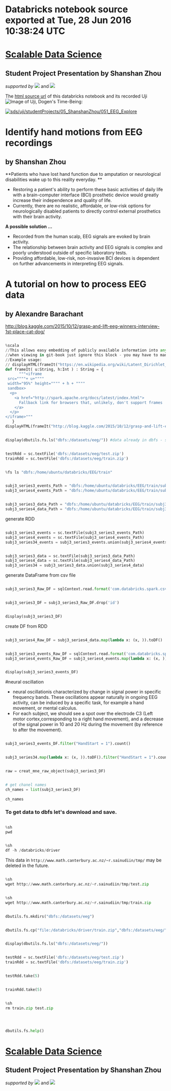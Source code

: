 # Databricks notebook source exported at Tue, 28 Jun 2016 10:38:24 UTC

# [Scalable Data Science](http://www.math.canterbury.ac.nz/~r.sainudiin/courses/ScalableDataScience/)

## Student Project Presentation by Shanshan Zhou

*supported by* [![](https://raw.githubusercontent.com/raazesh-sainudiin/scalable-data-science/master/images/databricks_logoTM_200px.png)](https://databricks.com/)
and 
[![](https://raw.githubusercontent.com/raazesh-sainudiin/scalable-data-science/master/images/AWS_logoTM_200px.png)](https://www.awseducate.com/microsite/CommunitiesEngageHome)





The [html source url](https://raw.githubusercontent.com/raazesh-sainudiin/scalable-data-science/master/db/studentProjects/05_ShanshanZhou/051_EEG_Explore.html) of this databricks notebook and its recorded Uji ![Image of Uji, Dogen's Time-Being](https://raw.githubusercontent.com/raazesh-sainudiin/scalable-data-science/master/images/UjiTimeBeingDogen.png "uji"):

[![sds/uji/studentProjects/05_ShanshanZhou/051_EEG_Explore](http://img.youtube.com/vi/zJirlHAV6YU/0.jpg)](https://www.youtube.com/v/zJirlHAV6YU?rel=0&autoplay=1&modestbranding=1&start=4677&)





# Identify hand motions from EEG recordings
## by Shanshan Zhou

**Patients who have lost hand function due to amputation or neurological disabilities wake up to this reality everyday. **

* Restoring a patient's ability to perform these basic activities of daily life with a brain-computer interface (BCI) prosthetic device would greatly increase their independence and quality of life. 
* Currently, there are no realistic, affordable, or low-risk options for neurologically disabled patients to directly control external prosthetics with their brain activity.

**A possible solution ...**
* Recorded from the human scalp, EEG signals are evoked by brain activity. 
* The relationship between brain activity and EEG signals is complex and poorly understood outside of specific laboratory tests. 
* Providing affordable, low-risk, non-invasive BCI devices is dependent on further advancements in interpreting EEG signals. 




 
# A tutorial on how to process EEG data
## by Alexandre Barachant

http://blog.kaggle.com/2015/10/12/grasp-and-lift-eeg-winners-interview-1st-place-cat-dog/


```python

%scala
//This allows easy embedding of publicly available information into any other notebook
//when viewing in git-book just ignore this block - you may have to manually chase the URL in frameIt("URL").
//Example usage:
// displayHTML(frameIt("https://en.wikipedia.org/wiki/Latent_Dirichlet_allocation#Topics_in_LDA",250))
def frameIt( u:String, h:Int ) : String = {
      """<iframe 
 src=""""+ u+""""
 width="95%" height="""" + h + """"
 sandbox>
  <p>
    <a href="http://spark.apache.org/docs/latest/index.html">
      Fallback link for browsers that, unlikely, don't support frames
    </a>
  </p>
</iframe>"""
   }
displayHTML(frameIt("http://blog.kaggle.com/2015/10/12/grasp-and-lift-eeg-winners-interview-1st-place-cat-dog/",600))

```
```python

display(dbutils.fs.ls("dbfs:/datasets/eeg/")) #data already in dbfs - see below for details

```
```python

testRdd = sc.textFile('dbfs:/datasets/eeg/test.zip')
trainRdd = sc.textFile('dbfs:/datasets/eeg/train.zip')

```
```python

%fs ls "dbfs:/home/ubuntu/databricks/EEG/train"

```
```python

subj3_series3_events_Path = "dbfs:/home/ubuntu/databricks/EEG/train/subj3_series3_events.csv"
subj3_series4_events_Path = "dbfs:/home/ubuntu/databricks/EEG/train/subj3_series4_events.csv" 

```
```python

subj3_series3_data_Path = "dbfs:/home/ubuntu/databricks/EEG/train/subj3_series3_data.csv"
subj3_series4_data_Path = "dbfs:/home/ubuntu/databricks/EEG/train/subj3_series4_data.csv"

```


 generate RDD


```python

subj3_series3_events = sc.textFile(subj3_series3_events_Path)
subj3_series4_events = sc.textFile(subj3_series4_events_Path)
subj3_series34_events = subj3_series3_events.union(subj3_series4_events)

```
```python

subj3_series3_data = sc.textFile(subj3_series3_data_Path)
subj3_series4_data = sc.textFile(subj3_series4_data_Path)
subj3_series34 = subj3_series3_data.union(subj3_series4_data)

```


 generate DataFrame from csv file


```python

subj3_series3_Raw_DF = sqlContext.read.format('com.databricks.spark.csv').options(header='true', inferSchema='true').load(subj3_series3_data_Path)

```
```python

subj3_series3_DF = subj3_series3_Raw_DF.drop('id')

```
```python

display(subj3_series3_DF)

```


 create DF from RDD


```python

subj3_series4_Raw_DF = subj3_series4_data.map(lambda x: (x, )).toDF()

```
```python

subj3_series3_events_Raw_DF = sqlContext.read.format('com.databricks.spark.csv').options(header='true', inferSchema='true').load(subj3_series3_events_Path)
subj3_series4_events_Raw_DF = subj3_series4_events.map(lambda x: (x, )).toDF()


```
```python

display(subj3_series3_events_DF)

```



#neural oscillation
* neural oscillationis characterized by change in signal power in specific frequency bands. These oscillations appear naturally in ongoing EEG activity, can be induced by a specific task, for example a hand movement, or mental calculus. 
* For each subject, we should see a spot over the electrode C3 (Left motor cortex,corresponding to a right hand movement), and a decrease of the signal power in 
10 and 20 Hz during the movement (by reference to after the movement).


```python

subj3_series3_events_DF.filter("HandStart = 1").count()

```
```python

subj3_series34.map(lambda x: (x, )).toDF().filter("HandStart = 1").count()

```
```python

raw = creat_mne_raw_object(subj3_series3_DF)

```
```python

# get chanel names
ch_names = list(subj3_series3_DF)
    
ch_names

```



### To get data to dbfs let's download and save.


```python

%sh
pwd

```
```python

%sh 
df -h /databricks/driver

```



This data in `http://www.math.canterbury.ac.nz/~r.sainudiin/tmp/` may be deleted in the future.


```python

%sh
wget http://www.math.canterbury.ac.nz/~r.sainudiin/tmp/test.zip

```
```python

%sh
wget http://www.math.canterbury.ac.nz/~r.sainudiin/tmp/train.zip

```
```python

dbutils.fs.mkdirs("dbfs:/datasets/eeg")

```
```python

dbutils.fs.cp("file:/databricks/driver/train.zip","dbfs:/datasets/eeg/")

```
```python

display(dbutils.fs.ls("dbfs:/datasets/eeg/"))

```
```python

testRdd = sc.textFile('dbfs:/datasets/eeg/test.zip')
trainRdd = sc.textFile('dbfs:/datasets/eeg/train.zip')

```
```python

testRdd.take(5)

```
```python

trainRdd.take(5)

```
```python

%sh
rm train.zip test.zip

```
```python



```
```python

dbutils.fs.help()

```



# [Scalable Data Science](http://www.math.canterbury.ac.nz/~r.sainudiin/courses/ScalableDataScience/)

## Student Project Presentation by Shanshan Zhou

*supported by* [![](https://raw.githubusercontent.com/raazesh-sainudiin/scalable-data-science/master/images/databricks_logoTM_200px.png)](https://databricks.com/)
and 
[![](https://raw.githubusercontent.com/raazesh-sainudiin/scalable-data-science/master/images/AWS_logoTM_200px.png)](https://www.awseducate.com/microsite/CommunitiesEngageHome)
